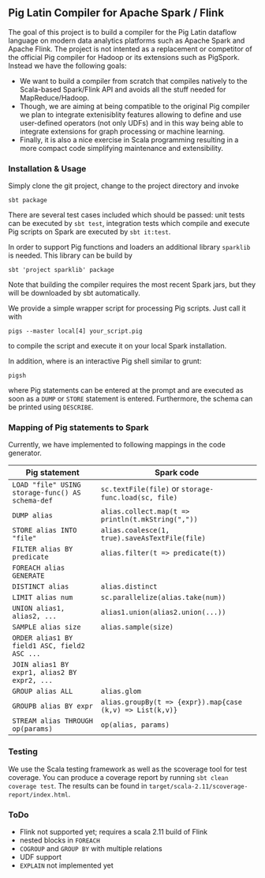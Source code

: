 ## Pig Latin Compiler for Apache Spark / Flink ##

The goal of this project is to build a compiler for the Pig Latin dataflow language on modern data analytics
platforms such as Apache Spark and Apache Flink. The project is not intented as a replacement or competitor of
the official Pig compiler for Hadoop or its extensions such as PigSpork. Instead we have the following goals:

 * We want to build a compiler from scratch that compiles natively to the Scala-based Spark/Flink API and avoids all the
   stuff needed for MapReduce/Hadoop.
 * Though, we are aiming at being compatible to the original Pig compiler we plan to integrate extenisiblity features 
   allowing to define and use user-defined operators (not only UDFs) and in this way being able to integrate extensions
   for graph processing or machine learning.
 * Finally, it is also a nice exercise in Scala programming resulting in a more compact code simplifying maintenance
   and extensibility.

### Installation & Usage ###

Simply clone the git project, change to the project directory and invoke

```
sbt package
```

There are several test cases included which should be passed: unit tests can be executed by `sbt test`, integration tests which compile and execute Pig scripts on Spark are executed by `sbt it:test`.

In order to support Pig functions and loaders an additional library `sparklib` is needed. This library can be build by

```
sbt 'project sparklib' package
```

Note that building the compiler requires the most recent Spark jars, but they will be downloaded by sbt automatically.


We provide a simple wrapper script for processing Pig scripts. Just call it with 

```
pigs --master local[4] your_script.pig
```

to compile the script and execute it on your local Spark installation.

In addition, where is an interactive Pig shell similar to grunt:

```
pigsh
```

where Pig statements can be entered at the prompt and are executed as soon as
a `DUMP` or `STORE` statement is entered. Furthermore, the schema can be printed using `DESCRIBE`.


### Mapping of Pig statements to Spark ###

Currently, we have implemented to following mappings in the code generator.

| Pig statement  | Spark code |
| ------------- | ------------- |
| `LOAD "file" USING storage-func() AS schema-def` | `sc.textFile(file)` or `storage-func.load(sc, file)`  |
| `DUMP alias` |  `alias.collect.map(t => println(t.mkString(","))` |
| `STORE alias INTO "file"` |  `alias.coalesce(1, true).saveAsTextFile(file)` |
| `FILTER alias BY predicate`  | `alias.filter(t => predicate(t))`   |
| `FOREACH alias GENERATE`  |    |
| `DISTINCT alias` |  `alias.distinct` |
| `LIMIT alias num` |  `sc.parallelize(alias.take(num))` |
| `UNION alias1, alias2, ...` | `alias1.union(alias2.union(...))` |
| `SAMPLE alias size` |  `alias.sample(size)` |
| `ORDER alias1 BY field1 ASC, field2 ASC ...` |  |
| `JOIN alias1 BY expr1, alias2 BY expr2, ...` |  |
| `GROUP alias ALL`| `alias.glom`  |
| `GROUPB alias BY expr` | `alias.groupBy(t => {expr}).map{case (k,v) => List(k,v)}`|
| `STREAM alias THROUGH op(params)` |  `op(alias, params)` |

### Testing ###

We use the Scala testing framework as well as the scoverage tool for test coverage. You can produce
a coverage report by running `sbt clean coverage test`. The results can be found in 
`target/scala-2.11/scoverage-report/index.html`.

### ToDo ###

 * Flink not supported yet; requires a scala 2.11 build of Flink
 * nested blocks in `FOREACH`
 * `COGROUP` and `GROUP BY` with multiple relations
 * UDF support
 * `EXPLAIN` not implemented yet
